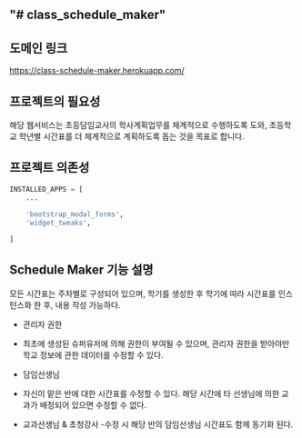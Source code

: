 "# class_schedule_maker" 
------------------------

도메인 링크
------------------------
https://class-schedule-maker.herokuapp.com/

프로젝트의 필요성
------------------------
해당 웹서비스는 초등담임교사의 학사계획업무를 체계적으로 수행하도록 도와, 초등학교 학년별 시간표를 더 체계적으로 계획하도록 돕는 것을 목표로 합니다.

프로젝트 의존성
-----------------------
```python
INSTALLED_APPS = [
	...
	
    'bootstrap_modal_forms',
    'widget_tweaks',

]
```

Schedule Maker 기능 설명
------------------------
모든 시간표는 주차별로 구성되어 있으며, 학기를 생성한 후 학기에 따라 시간표를 인스턴스화 한 후, 내용 작성 가능하다.

* 관리자 권한 
- 최초에 생성된 슈퍼유저에 의해 권한이 부여될 수 있으며, 관리자 권한을 받아야만 학교 정보에 관한 데이터를 수정할 수 있다.
* 담임선생님 
- 자신이 맡은 반에 대한 시간표를 수정할 수 있다. 해당 시간에 타 선생님에 의한 교과가 배정되어 있으면 수정할 수 없다.
* 교과선생님 & 초청강사 
-수정 시 해당 반의 담임선생님 시간표도 함께 동기화 된다.
